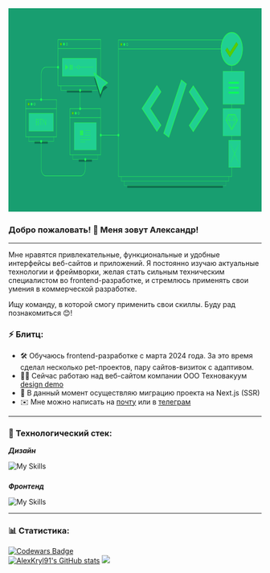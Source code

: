 <div align="center">
  <img height="405" width="774" src="https://github.com/AlexKryl91/AlexKryl91/blob/main/banner_green_1.png"  />
</div>

###


### Добро пожаловать! 👋 Меня зовут Александр!

---

Мне нравятся привлекательные, функциональные и удобные интерфейсы веб-сайтов и приложений. Я постоянно изучаю актуальные технологии и фреймворки, желая стать сильным техническим специалистом во frontend-разработке, и стремлюсь применять свои умения в коммерческой разработке.

Ищу команду, в которой смогу применить свои скиллы. Буду рад познакомиться 😊!

### ⚡ Блитц:

- 🛠️ Обучаюсь frontend-разработке с марта 2024 года. За это время сделал несколько pet-проектов, пару сайтов-визиток с адаптивом.
- 👩‍💻 Сейчас работаю над веб-сайтом компании ООО Техновакуум [design demo](https://alexkryl91.github.io/Website_Technovacuum/)
- 🧠 В данный момент осуществляю миграцию проекта на Next.js (SSR)
- ✉️  Мне можно написать на [почту](mailto:cryls@yandex.ru) или в [телеграм](https://t.me/it_alex_kr)

---

### 🧱 Технологический стек:

***Дизайн***

![My Skills](https://go-skill-icons.vercel.app/api/icons?i=photoshop,illustrator,figma)

###

***Фронтенд***

![My Skills](https://go-skill-icons.vercel.app/api/icons?i=vscode,html,js,typescript,css,sass,vite,webpack,react,redux,vuejs,pinia,npm,git)

---

### 📊 Cтатистика:
[![Codewars Badge](https://www.codewars.com/users/AlexK91/badges/large)](https://www.codewars.com/users/AlexK91)
<br />
<a href="http://www.github.com/AlexKryl91"><img src="https://github-readme-stats.vercel.app/api?username=AlexKryl91&show_icons=true&hide=&count_private=true&title_color=0891b2&text_color=ffffff&icon_color=0891b2&bg_color=1c1917&hide_border=true&show_icons=true" alt="AlexKryl91's GitHub stats" /></a>
<a href="http://www.github.com/AlexKryl91"><img src="https://github-readme-streak-stats.herokuapp.com/?user=AlexKryl91&stroke=ffffff&background=1c1917&ring=0891b2&fire=0891b2&currStreakNum=ffffff&currStreakLabel=0891b2&sideNums=ffffff&sideLabels=ffffff&dates=ffffff&hide_border=true" /></a>
